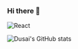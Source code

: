 ### Hi there 👋

<img alt="React" src="[https://img.shields.io/badge/-React-45b8d8?style=flat-square&logo=react&logoColor=white](https://img.shields.io/badge/any_text-you_like-blue)" />

![Dusai's GitHub stats](https://github-readme-stats.vercel.app/api?username=ikun-moxiaofei&show_icons=true&theme=radical)

<!--
**ikun-moxiaofei/ikun-moxiaofei** is a ✨ _special_ ✨ repository because its `README.md` (this file) appears on your GitHub profile.

Here are some ideas to get you started:

- 🔭 I’m currently working on ...
- 🌱 I’m currently learning ...
- 👯 I’m looking to collaborate on ...
- 🤔 I’m looking for help with ...
- 💬 Ask me about ...
- 📫 How to reach me: ...
- 😄 Pronouns: ...
- ⚡ Fun fact: ...
-->
